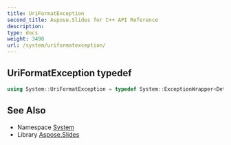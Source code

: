 ```yaml
---
title: UriFormatException
second_title: Aspose.Slides for C++ API Reference
description: 
type: docs
weight: 3498
url: /system/uriformatexception/
---
```

## UriFormatException typedef




```cpp
using System::UriFormatException = typedef System::ExceptionWrapper<Details_UriFormatException >
```

## See Also

* Namespace [System](../)
* Library [Aspose.Slides](../../)